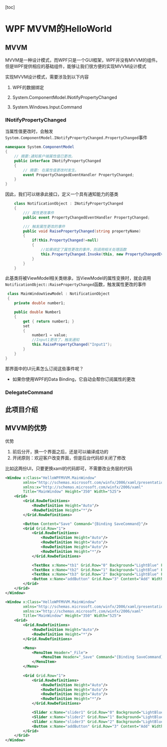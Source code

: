 [toc]

# WPF MVVM的HelloWorld



## MVVM

MVVM是一种设计模式，而WPF只是一个GUI框架，WPF并没有MVVM的组件。但是WPF提供相应的基础组件，能够让我们很方便的实现MVVM设计模式



实现MVVM设计模式，需要涉及到以下内容

1. WPF的数据绑定

2. System.ComponentModel.INotifyPropertyChanged

3. System.Windows.Input.Command



### INotifyPropertyChanged

当属性值更改时，会触发`System.ComponentModel.INotifyPropertyChanged.PropertyChanged`事件

```C#
namespace System.ComponentModel
{
    // 摘要:通知客户端属性值已更改。
    public interface INotifyPropertyChanged
    {
        // 摘要: 在属性值更改时发生。
        event PropertyChangedEventHandler PropertyChanged;
    }
}
```

因此，我们可以继承此接口，定义一个具有通知能力的基类

```C#
    class NotificationObject : INotifyPropertyChanged
    {
        /// 属性更改事件
        public event PropertyChangedEventHandler PropertyChanged;

        /// 触发属性更改的事件
        public void RaisePropertyChanged(string propertyName)
        {
            if(this.PropertyChanged!=null)
            {
                //如果绑定了属性更改的事件，则调用相关处理函数
                this.PropertyChanged.Invoke(this, new PropertyChangedEventArgs(propertyName));
            }
        }
    }
```

此基类将被ViewModel相关类继承，当ViewModel的属性变换时，就会调用`NotificationObject::RaisePropertyChanged`函数，触发属性更改的事件

```C#
 class MainWindowViewModel : NotificationObject
 {
    private double number1;

    public double Number1
    {
        get { return number1; }
        set
        {
            number1 = value;
            //Input1更改了，触发通知
            this.RaisePropertyChanged("Input1");
        }
    }
}
```

那界面中的UI元素怎么订阅这些事件呢？

- 如果你使用WPF的Data Binding，它自动会帮你订阅属性的更改



### DelegateCommand



## 此项目介绍





## MVVM的优势

优势

1. 前后分开，换一个界面之后，还是可以编译成功的
2. 开闭原则：欢迎客户改变界面，但是后台代码却关闭了修改



比如这两份UI，只要更换xaml的代码即可，不需要改业务层的代码



```xml
<Window x:Class="HelloWPFMVVM.MainWindow"
        xmlns="http://schemas.microsoft.com/winfx/2006/xaml/presentation"
        xmlns:x="http://schemas.microsoft.com/winfx/2006/xaml"
        Title="MainWindow" Height="350" Width="525">
    <Grid>
        <Grid.RowDefinitions>
            <RowDefinition Height="Auto"/>
            <RowDefinition Height="*"/>
        </Grid.RowDefinitions>

        <Button Content="Save" Command="{Binding SaveCommand}"/>
        <Grid Grid.Row="1">
            <Grid.RowDefinitions>
                <RowDefinition Height="Auto"/>
                <RowDefinition Height="Auto"/>
                <RowDefinition Height="Auto"/>
                <RowDefinition Height="*"/>
            </Grid.RowDefinitions>

            <TextBox x:Name="tb1" Grid.Row="0" Background="LightBlue" FontSize="24" Margin="4" Text="{Binding Input1}" />
            <TextBox x:Name="tb2" Grid.Row="1" Background="LightBlue" FontSize="24" Margin="4" Text="{Binding Input2}" />
            <TextBox x:Name="tb3" Grid.Row="2" Background="LightBlue" FontSize="24" Margin="4" Text="{Binding Result}" />
            <Button x:Name="addButton" Grid.Row="3" Content="Add" Width="120" Height="80" Command="{Binding AddCommand}"/>
        </Grid>
    </Grid>
</Window>
```



```xml
<Window x:Class="HelloWPFMVVM.MainWindow"
        xmlns="http://schemas.microsoft.com/winfx/2006/xaml/presentation"
        xmlns:x="http://schemas.microsoft.com/winfx/2006/xaml"
        Title="MainWindow" Height="350" Width="525">
    <Grid>
        <Grid.RowDefinitions>
            <RowDefinition Height="Auto"/>
            <RowDefinition Height="*"/>
        </Grid.RowDefinitions>

        <Menu>
            <MenuItem Header="_File">
            	<MenuItem Header="_Save" Command="{Binding SaveCommand}"/>
            </MenuItem>
        </Menu>
            
        <Grid Grid.Row="1">
            <Grid.RowDefinitions>
                <RowDefinition Height="Auto"/>
                <RowDefinition Height="Auto"/>
                <RowDefinition Height="Auto"/>
                <RowDefinition Height="*"/>
            </Grid.RowDefinitions>

            <Slider x:Name="slider1" Grid.Row="0" Background="LightBlue" FontSize="24" Margin="4" Value="{Binding Input1}" />
            <Slider x:Name="slider2" Grid.Row="1" Background="LightBlue" FontSize="24" Margin="4" Value="{Binding Input2}" />
            <Slider x:Name="slider3" Grid.Row="2" Background="LightBlue" FontSize="24" Margin="4" Value="{Binding Result}" />
            <Button x:Name="addButton" Grid.Row="3" Content="Add" Width="120" Height="80" Command="{Binding AddCommand}"/>
        </Grid>
    </Grid>
</Window>
```


